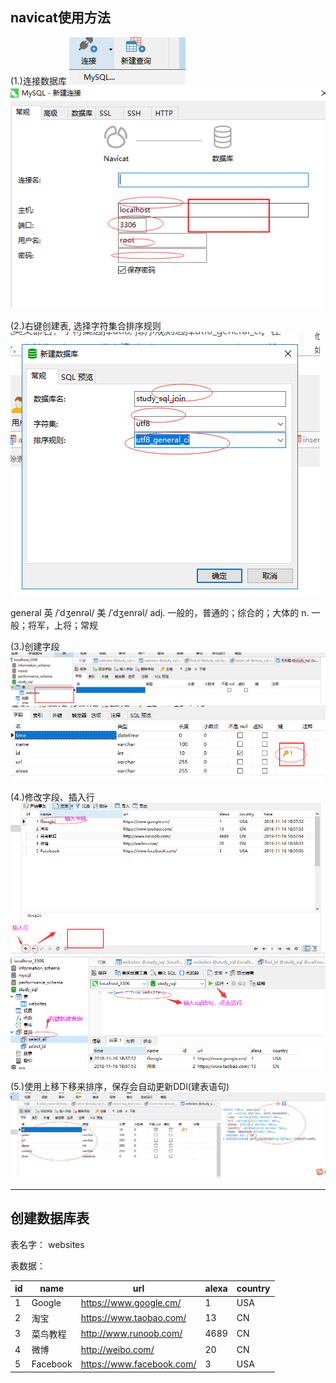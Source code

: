 ## navicat使用方法

(1.)连接数据库
<img src='./img/navicat_new.png' />
<img src='./img/navicat_new_set.png' />

(2.)右键创建表, 选择字符集合排序规则
<img src='./img/create_table.png' />

general 英 /ˈdʒenrəl/  美 /ˈdʒenrəl/ adj. 一般的，普通的；综合的；大体的
n. 一般；将军，上将；常规

(3.)创建字段
<img src='./img/navicat_new_table.png' />
<img src='./img/navicat_new_table_textArea.png' />

(4.)修改字段、插入行
<img src='./img/navicat_new_table_edit.png' />
<img src='./img/navicat_new_table_select.png' />

(5.)使用上移下移来排序，保存会自动更新DDl(建表语句)
<img src='./img/create_DDL.png' />

---
## 创建数据库表

表名字： websites

表数据： 

| id | name | url | alexa | country |
| --- | --- | --- | --- | --- |
| 1 | Google | https://www.google.cm/  | 1 | USA |
| 2 | 淘宝 | https://www.taobao.com/  | 13  | CN |
| 3 | 菜鸟教程 | http://www.runoob.com/  | 4689 | CN |
| 4 | 微博  | http://weibo.com/   | 20 | CN |
| 5 | Facebook | https://www.facebook.com/  | 3 | USA |
